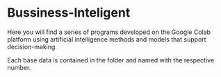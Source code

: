 # Bussiness-Inteligent
Here you will find a series of programs developed on the Google Colab platform using artificial intelligence methods and models that support decision-making.

Each base data is contained in the folder and named with the respective number.
